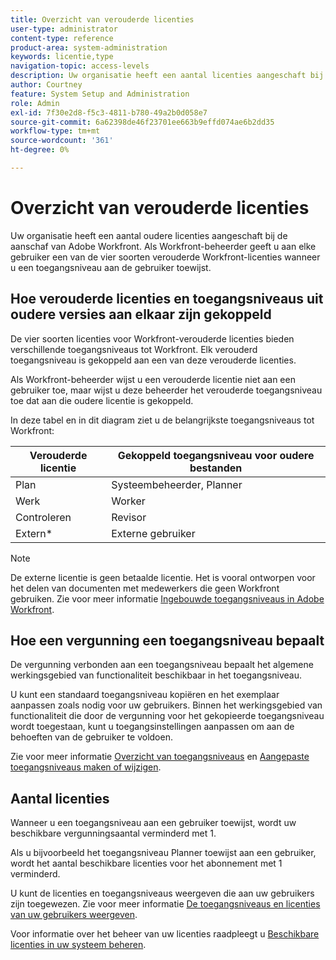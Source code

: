 ```yaml
---
title: Overzicht van verouderde licenties
user-type: administrator
content-type: reference
product-area: system-administration
keywords: licentie,type
navigation-topic: access-levels
description: Uw organisatie heeft een aantal licenties aangeschaft bij de aanschaf van Adobe Workfront. Als Workfront-beheerder geeft u aan elke gebruiker een van de vier typen betaalde Workfront-licenties wanneer u een toegangsniveau aan de gebruiker toewijst.
author: Courtney
feature: System Setup and Administration
role: Admin
exl-id: 7f30e2d8-f5c3-4811-b780-49a2b0d058e7
source-git-commit: 6a62398de46f23701ee663b9effd074ae6b2dd35
workflow-type: tm+mt
source-wordcount: '361'
ht-degree: 0%

---
```


# Overzicht van verouderde licenties

Uw organisatie heeft een aantal oudere licenties aangeschaft bij de aanschaf van Adobe Workfront. Als Workfront-beheerder geeft u aan elke gebruiker een van de vier soorten verouderde Workfront-licenties wanneer u een toegangsniveau aan de gebruiker toewijst.

## Hoe verouderde licenties en toegangsniveaus uit oudere versies aan elkaar zijn gekoppeld

De vier soorten licenties voor Workfront-verouderde licenties bieden verschillende toegangsniveaus tot Workfront. Elk verouderd toegangsniveau is gekoppeld aan een van deze verouderde licenties.

Als Workfront-beheerder wijst u een verouderde licentie niet aan een gebruiker toe, maar wijst u deze beheerder het verouderde toegangsniveau toe dat aan die oudere licentie is gekoppeld.

In deze tabel en in dit diagram ziet u de belangrijkste toegangsniveaus tot Workfront:

| Verouderde licentie | Gekoppeld toegangsniveau voor oudere bestanden |
|--- |--- |
| Plan | Systeembeheerder, Planner |
| Werk | Worker |
| Controleren | Revisor |
| Extern* | Externe gebruiker |

>[!NOTE]
>
>De externe licentie is geen betaalde licentie. Het is vooral ontworpen voor het delen van documenten met medewerkers die geen Workfront gebruiken. Zie voor meer informatie [Ingebouwde toegangsniveaus in Adobe Workfront](/help/quicksilver/administration-and-setup/add-users/access-levels-and-object-permissions/default-access-levels-in-workfront.md).

## Hoe een vergunning een toegangsniveau bepaalt

De vergunning verbonden aan een toegangsniveau bepaalt het algemene werkingsgebied van functionaliteit beschikbaar in het toegangsniveau.

U kunt een standaard toegangsniveau kopiëren en het exemplaar aanpassen zoals nodig voor uw gebruikers. Binnen het werkingsgebied van functionaliteit die door de vergunning voor het gekopieerde toegangsniveau wordt toegestaan, kunt u toegangsinstellingen aanpassen om aan de behoeften van de gebruiker te voldoen.

Zie voor meer informatie [Overzicht van toegangsniveaus](../../../administration-and-setup/add-users/access-levels-and-object-permissions/access-levels-overview.md) en [Aangepaste toegangsniveaus maken of wijzigen](../../../administration-and-setup/add-users/configure-and-grant-access/create-modify-access-levels.md).

## Aantal licenties

Wanneer u een toegangsniveau aan een gebruiker toewijst, wordt uw beschikbare vergunningsaantal verminderd met 1.

Als u bijvoorbeeld het toegangsniveau Planner toewijst aan een gebruiker, wordt het aantal beschikbare licenties voor het abonnement met 1 verminderd.

U kunt de licenties en toegangsniveaus weergeven die aan uw gebruikers zijn toegewezen. Zie voor meer informatie [De toegangsniveaus en licenties van uw gebruikers weergeven](../../../administration-and-setup/add-users/access-levels-and-object-permissions/list-access-levels-and-licenses-for-your-users.md).

Voor informatie over het beheer van uw licenties raadpleegt u [Beschikbare licenties in uw systeem beheren](../../../administration-and-setup/get-started-wf-administration/manage-available-licenses-in-your-system.md).
